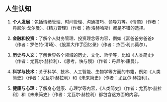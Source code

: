 ## 人生认知

1. **个人发展**：包括情绪管理、时间管理、沟通技巧、领导力等。《情商》（作者：丹尼尔·戈尔曼）、《精力管理》（作者：扬·洛赫哈斯）都是不错的选择。

2. **金融和投资**：了解个人财务管理、投资理念等内容，例如《富爸爸穷爸爸》（作者：罗伯特·清崎）、《股票大作手回忆录》（作者：杰西·利弗莫尔）。

3. **历史与人文**：了解世界各个领域的历史、文化、哲学等，比如《人类简史》（作者：尤瓦尔·赫拉利）、《思考，快与慢》（作者：丹尼尔·康曼）。

4. **科学与技术**：关于科学、技术、人工智能、生物学等方面的书籍，例如《人类简史》（作者：尤瓦尔·赫拉利）和《未来简史》（作者：尤瓦尔·赫拉利）。

5. **健康与心理**：了解身心健康、心理学等内容，《人类简史》（作者：尤瓦尔·赫拉利）和《未来简史》（作者：尤瓦尔·赫拉利）都包含这方面的内容。

